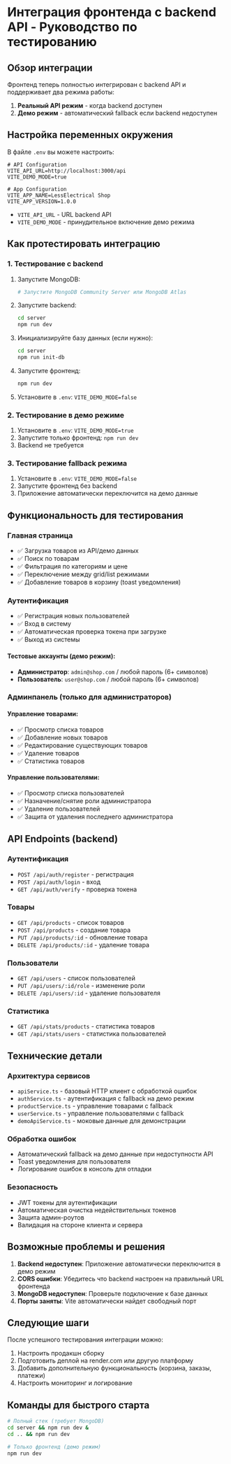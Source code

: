 # Интеграция фронтенда с backend API - Руководство по тестированию

## Обзор интеграции

Фронтенд теперь полностью интегрирован с backend API и поддерживает два режима работы:

1. **Реальный API режим** - когда backend доступен
2. **Демо режим** - автоматический fallback если backend недоступен

## Настройка переменных окружения

В файле `.env` вы можете настроить:

```env
# API Configuration
VITE_API_URL=http://localhost:3000/api
VITE_DEMO_MODE=true

# App Configuration
VITE_APP_NAME=LessElectrical Shop
VITE_APP_VERSION=1.0.0
```

- `VITE_API_URL` - URL backend API
- `VITE_DEMO_MODE` - принудительное включение демо режима

## Как протестировать интеграцию

### 1. Тестирование с backend

1. Запустите MongoDB:

   ```bash
   # Запустите MongoDB Community Server или MongoDB Atlas
   ```

2. Запустите backend:

   ```bash
   cd server
   npm run dev
   ```

3. Инициализируйте базу данных (если нужно):

   ```bash
   cd server
   npm run init-db
   ```

4. Запустите фронтенд:

   ```bash
   npm run dev
   ```

5. Установите в `.env`: `VITE_DEMO_MODE=false`

### 2. Тестирование в демо режиме

1. Установите в `.env`: `VITE_DEMO_MODE=true`
2. Запустите только фронтенд: `npm run dev`
3. Backend не требуется

### 3. Тестирование fallback режима

1. Установите в `.env`: `VITE_DEMO_MODE=false`
2. Запустите фронтенд без backend
3. Приложение автоматически переключится на демо данные

## Функциональность для тестирования

### Главная страница

- ✅ Загрузка товаров из API/демо данных
- ✅ Поиск по товарам
- ✅ Фильтрация по категориям и цене
- ✅ Переключение между grid/list режимами
- ✅ Добавление товаров в корзину (toast уведомления)

### Аутентификация

- ✅ Регистрация новых пользователей
- ✅ Вход в систему
- ✅ Автоматическая проверка токена при загрузке
- ✅ Выход из системы

#### Тестовые аккаунты (демо режим):

- **Администратор**: `admin@shop.com` / любой пароль (6+ символов)
- **Пользователь**: `user@shop.com` / любой пароль (6+ символов)

### Админпанель (только для администраторов)

#### Управление товарами:

- ✅ Просмотр списка товаров
- ✅ Добавление новых товаров
- ✅ Редактирование существующих товаров
- ✅ Удаление товаров
- ✅ Статистика товаров

#### Управление пользователями:

- ✅ Просмотр списка пользователей
- ✅ Назначение/снятие роли администратора
- ✅ Удаление пользователей
- ✅ Защита от удаления последнего администратора

## API Endpoints (backend)

### Аутентификация

- `POST /api/auth/register` - регистрация
- `POST /api/auth/login` - вход
- `GET /api/auth/verify` - проверка токена

### Товары

- `GET /api/products` - список товаров
- `POST /api/products` - создание товара
- `PUT /api/products/:id` - обновление товара
- `DELETE /api/products/:id` - удаление товара

### Пользователи

- `GET /api/users` - список пользователей
- `PUT /api/users/:id/role` - изменение роли
- `DELETE /api/users/:id` - удаление пользователя

### Статистика

- `GET /api/stats/products` - статистика товаров
- `GET /api/stats/users` - статистика пользователей

## Технические детали

### Архитектура сервисов

- `apiService.ts` - базовый HTTP клиент с обработкой ошибок
- `authService.ts` - аутентификация с fallback на демо режим
- `productService.ts` - управление товарами с fallback
- `userService.ts` - управление пользователями с fallback
- `demoApiService.ts` - моковые данные для демонстрации

### Обработка ошибок

- Автоматический fallback на демо данные при недоступности API
- Toast уведомления для пользователя
- Логирование ошибок в консоль для отладки

### Безопасность

- JWT токены для аутентификации
- Автоматическая очистка недействительных токенов
- Защита админ-роутов
- Валидация на стороне клиента и сервера

## Возможные проблемы и решения

1. **Backend недоступен**: Приложение автоматически переключится в демо режим
2. **CORS ошибки**: Убедитесь что backend настроен на правильный URL фронтенда
3. **MongoDB недоступен**: Проверьте подключение к базе данных
4. **Порты заняты**: Vite автоматически найдет свободный порт

## Следующие шаги

После успешного тестирования интеграции можно:

1. Настроить продакшн сборку
2. Подготовить деплой на render.com или другую платформу
3. Добавить дополнительную функциональность (корзина, заказы, платежи)
4. Настроить мониторинг и логирование

## Команды для быстрого старта

```bash
# Полный стек (требует MongoDB)
cd server && npm run dev &
cd .. && npm run dev

# Только фронтенд (демо режим)
npm run dev
```
